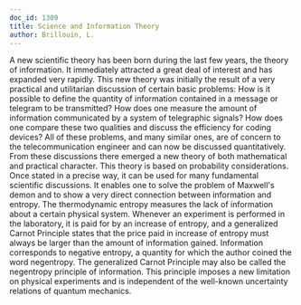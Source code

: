 ```yaml
---
doc_id: 1309
title: Science and Information Theory
author: Brillouin, L.
---
```


A new scientific theory has been born during the last few years, the theory
of information.  It immediately attracted a great deal of interest and has
expanded very rapidly.  This new theory was initially the result of a very
practical and utilitarian discussion of certain basic problems:  How is it
possible to define the quantity of information contained in a message or 
telegram to be transmitted?  How does one measure the amount of information
communicated by a system of telegraphic signals?  How does one compare these
two qualities and discuss the efficiency for coding devices?  All of these
problems, and many similar ones, are of concern to the telecommunication
engineer and can now be discussed quantitatively.
  From these discussions there emerged a new theory of both mathematical
and practical character.  This theory is based on probability considerations.
Once stated in a precise way, it can be used for many fundamental scientific
discussions.  It enables one to solve the problem of Maxwell's demon and to
show a very direct connection between information and entropy.  The 
thermodynamic entropy measures the lack of information about a certain
physical system.  Whenever an experiment is performed in the laboratory,
it is paid for by an increase of entropy, and a generalized Carnot Principle
states that the price paid in increase of entropy must always be larger than
the amount of information gained.  Information corresponds to negative
entropy, a quantity for which the author coined the word negentropy.  The
generalized Carnot Principle may also be called the negentropy principle of
information.  This principle imposes a new limitation on physical experiments
and is independent of the well-known uncertainty relations of quantum mechanics.